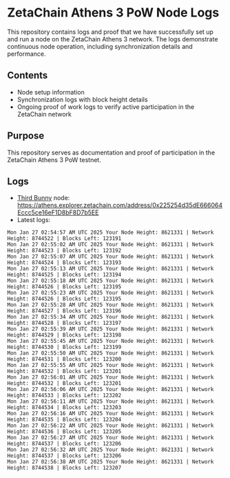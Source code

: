 # ZetaChain Athens 3 PoW Node Logs
This repository contains logs and proof that we have successfully set up and run a node on the ZetaChain Athens 3 network. The logs demonstrate continuous node operation, including synchronization details and performance.

## Contents
- Node setup information
- Synchronization logs with block height details
- Ongoing proof of work logs to verify active participation in the ZetaChain network

## Purpose
This repository serves as documentation and proof of participation in the ZetaChain Athens 3 PoW testnet.

## Logs

- [Third Bunny](https://thirdbunny.xyz/) node: https://athens.explorer.zetachain.com/address/0x225254d35dE666064Eccc5ce16eF1D8bF8D7b5EE
- Latest logs:
```
Mon Jan 27 02:54:57 AM UTC 2025 Your Node Height: 8621331 | Network Height: 8744522 | Blocks Left: 123191
Mon Jan 27 02:55:02 AM UTC 2025 Your Node Height: 8621331 | Network Height: 8744523 | Blocks Left: 123192
Mon Jan 27 02:55:07 AM UTC 2025 Your Node Height: 8621331 | Network Height: 8744524 | Blocks Left: 123193
Mon Jan 27 02:55:13 AM UTC 2025 Your Node Height: 8621331 | Network Height: 8744525 | Blocks Left: 123194
Mon Jan 27 02:55:18 AM UTC 2025 Your Node Height: 8621331 | Network Height: 8744526 | Blocks Left: 123195
Mon Jan 27 02:55:23 AM UTC 2025 Your Node Height: 8621331 | Network Height: 8744526 | Blocks Left: 123195
Mon Jan 27 02:55:28 AM UTC 2025 Your Node Height: 8621331 | Network Height: 8744527 | Blocks Left: 123196
Mon Jan 27 02:55:34 AM UTC 2025 Your Node Height: 8621331 | Network Height: 8744528 | Blocks Left: 123197
Mon Jan 27 02:55:39 AM UTC 2025 Your Node Height: 8621331 | Network Height: 8744529 | Blocks Left: 123198
Mon Jan 27 02:55:45 AM UTC 2025 Your Node Height: 8621331 | Network Height: 8744530 | Blocks Left: 123199
Mon Jan 27 02:55:50 AM UTC 2025 Your Node Height: 8621331 | Network Height: 8744531 | Blocks Left: 123200
Mon Jan 27 02:55:55 AM UTC 2025 Your Node Height: 8621331 | Network Height: 8744532 | Blocks Left: 123201
Mon Jan 27 02:56:01 AM UTC 2025 Your Node Height: 8621331 | Network Height: 8744532 | Blocks Left: 123201
Mon Jan 27 02:56:06 AM UTC 2025 Your Node Height: 8621331 | Network Height: 8744533 | Blocks Left: 123202
Mon Jan 27 02:56:11 AM UTC 2025 Your Node Height: 8621331 | Network Height: 8744534 | Blocks Left: 123203
Mon Jan 27 02:56:16 AM UTC 2025 Your Node Height: 8621331 | Network Height: 8744535 | Blocks Left: 123204
Mon Jan 27 02:56:22 AM UTC 2025 Your Node Height: 8621331 | Network Height: 8744536 | Blocks Left: 123205
Mon Jan 27 02:56:27 AM UTC 2025 Your Node Height: 8621331 | Network Height: 8744537 | Blocks Left: 123206
Mon Jan 27 02:56:32 AM UTC 2025 Your Node Height: 8621331 | Network Height: 8744537 | Blocks Left: 123206
Mon Jan 27 02:56:38 AM UTC 2025 Your Node Height: 8621331 | Network Height: 8744538 | Blocks Left: 123207
```
